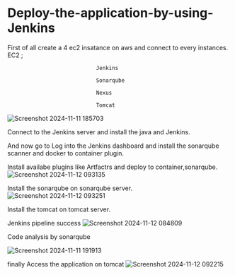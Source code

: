 # Deploy-the-application-by-using-Jenkins
First of all create a  4 ec2 insatance on aws and connect to every instances.
EC2 ;

                                Jenkins
                                
                                Sonarqube
                                
                                Nexus
                                
                                Tomcat

  ![Screenshot 2024-11-11 185703](https://github.com/user-attachments/assets/ef4fb877-3e71-4a70-bcf6-59bad934c729)

Connect to the Jenkins server and install the java and Jenkins.

And now go to Log into the Jenkins dashboard and install the sonarqube scanner and docker to container plugin.

Install availabe plugins like Artfactrs and deploy to container,sonarqube.
![Screenshot 2024-11-12 093135](https://github.com/user-attachments/assets/8a4dd253-d050-4a58-b80f-e6843650bac1)

Install the sonarqube on sonarqube server.
![Screenshot 2024-11-12 093251](https://github.com/user-attachments/assets/46444332-c600-43de-b7f0-f1dac731dec2)

Install the tomcat on tomcat server.

Jenkins pipeline success
![Screenshot 2024-11-12 084809](https://github.com/user-attachments/assets/89f05d39-fa8a-4204-a3bc-41b7798273f5)

Code analysis by sonarqube

![Screenshot 2024-11-11 191913](https://github.com/user-attachments/assets/b085bbcb-5d3c-4bfc-a2d3-dcfc96fb63af)


finally Access the application on tomcat
![Screenshot 2024-11-12 092215](https://github.com/user-attachments/assets/86e2cd9d-e3fe-4847-a415-674b90388156)
